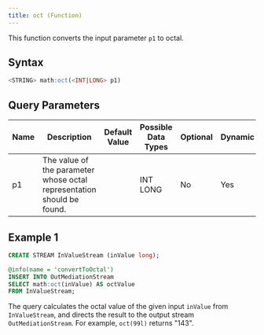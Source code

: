 ```yaml
---
title: oct (Function)
---
```


This function converts the input parameter `p1` to octal.

## Syntax

```sql
<STRING> math:oct(<INT|LONG> p1)
```

## Query Parameters

| Name | Description | Default Value | Possible Data Types | Optional | Dynamic |
|------|-------------|---------------|---------------------|----------|---------|
| p1   | The value of the parameter whose octal representation should be found. |               | INT LONG            | No       | Yes     |

## Example 1

```sql
CREATE STREAM InValueStream (inValue long);

@info(name = 'convertToOctal')
INSERT INTO OutMediationStream
SELECT math:oct(inValue) AS octValue
FROM InValueStream;
```

The query calculates the octal value of the given input `inValue` from `InValueStream`, and directs the result to the output stream `OutMediationStream`. For example, `oct(99l)` returns "143".
